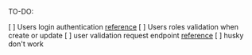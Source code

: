 TO-DO:

[ ] Users login authentication [reference](https://docs.nestjs.com/security/authentication)
[ ] Users roles validation when create or update
[ ] user validation request endpoint [reference](https://docs.nestjs.com/security/authorization)
[ ] husky don't work
